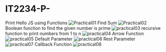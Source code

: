 # IT2234-P-
Print Hello JS using Functions
![Practical01](https://github.com/user-attachments/assets/1dea0835-8e06-4a4d-8bf6-0e39a55fd681)
Find Sum
![Practical02](https://github.com/user-attachments/assets/72d3fe74-a5e2-4d9d-ae4e-7615aba4aa39)
Boolean function to find the given number is prime
![practical03](https://github.com/user-attachments/assets/97494b18-23dc-4046-a126-5ce16c34888c)
recursive function to print numbers from 1 to n
![practical04](https://github.com/user-attachments/assets/5c57e4bd-b242-40e4-889a-3dc3e491f21a)
Arrow Function
![practical05](https://github.com/user-attachments/assets/7a319d81-7979-4c65-86fe-82aa48b12ca4)
Default Parameter
![practical06](https://github.com/user-attachments/assets/8d6a07d0-6eb3-4bc8-b467-dd16005e6bda)
Rest Parameter
![practical07](https://github.com/user-attachments/assets/34fd8bde-ef6e-45f5-b3e2-6b0384f674e1)
Callback Function
![practical08](https://github.com/user-attachments/assets/7881300d-83eb-4ee4-879d-cf81b953242b)

